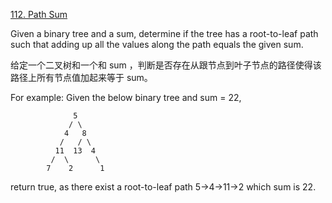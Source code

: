 [112. Path Sum](https://leetcode.com/problems/path-sum/description/)

Given a binary tree and a sum, determine if the tree has a root-to-leaf path such that adding up all the values along the path equals the given sum.

给定一个二叉树和一个和 sum ，判断是否存在从跟节点到叶子节点的路径使得该路径上所有节点值加起来等于 sum。

For example:
Given the below binary tree and sum = 22,

```
              5
             / \
            4   8
           /   / \
          11  13  4
         /  \      \
        7    2      1
```
return true, as there exist a root-to-leaf path 5->4->11->2 which sum is 22.

